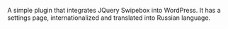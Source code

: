 A simple plugin that integrates JQuery Swipebox into WordPress.  It has a settings page, internationalized and translated into Russian language.